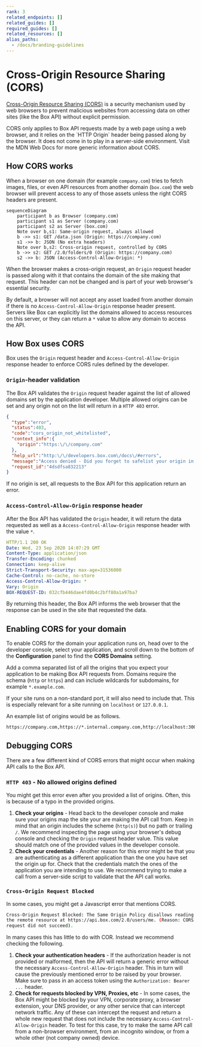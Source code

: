 ```yaml
---
rank: 3
related_endpoints: []
related_guides: []
required_guides: []
related_resources: []
alias_paths:
  - /docs/branding-guidelines
---
```


# Cross-Origin Resource Sharing (CORS)

[Cross-Origin Resource Sharing (CORS)][mdn_cors] is a security mechanism used
by web browsers to prevent malicious websites from accessing data on other
sites (like the Box API) without explicit permission.

<Message warning>
  CORS only applies to Box API requests made by a web page using a
  web browser, and it relies on the `HTTP Origin` header being passed along
  by the browser. It does not come in to play in a server-side environment.
</Message>

<CTA to='https://developer.mozilla.org/en-US/docs/Web/HTTP/CORS'>
 Visit the MDN Web Docs for more generic information about CORS.
</CTA>

## How CORS works

When a browser on one domain (for example `company.com`) tries to fetch
images, files, or even API resources from another domain (`box.com`)
the web browser will prevent access to any of those assets unless the right
CORS headers are present.

```mermaid;width=1000px
sequenceDiagram
    participant b as Browser (company.com)
    participant s1 as Server (company.com)
    participant s2 as Server (box.com)
    Note over b,s1: Same-origin request, always allowed
    b ->> s1: GET /data.json (Origin: https://company.com)
    s1 ->> b: JSON (No extra headers)
    Note over b,s2: Cross-origin request, controlled by CORS
    b ->> s2: GET /2.0/folders/0 (Origin: https://company.com)
    s2 ->> b: JSON (Access-Control-Allow-Origin: *)
```

When the browser makes a cross-origin request, an `Origin` request header is
passed along with it that contains the domain of the site making that
request. This header can not be changed and is part of your web browser's
essential security.

By default, a browser will not accept any asset loaded from another domain
if there is no `Access-Control-Allow-Origin` response header present.
Servers like Box can explicitly list the domains allowed to access resources
on this server, or they can return a `*` value to allow any domain to access
the API.

## How Box uses CORS

Box uses the `Origin` request header and `Access-Control-Allow-Origin` 
response header to enforce CORS rules defined by the developer.

### `Origin`-header validation

The Box API validates the `Origin` request header against the list of allowed
domains set by the application developer. Multiple allowed origins can be set
and any origin not on the list will return in a `HTTP 403` error.

<!-- markdownlint-disable line-length -->
```json
{
  "type":"error",
  "status":403,
  "code":"cors_origin_not_whitelisted",
  "context_info":{
    "origin":"https:\/\/company.com"
  },
  "help_url":"http:\/\/developers.box.com\/docs\/#errors",
  "message":"Access denied - Did you forget to safelist your origin in the CORS config of your app?",
  "request_id":"4dsdfsa832213"
}
```
<!-- markdownlint-enable line-length -->

If no origin is set, all requests to the Box API for this application return
an error.

### `Access-Control-Allow-Origin` response header

After the Box API has validated the `Origin` header, it will return the data
requested as well as a `Access-Control-Allow-Origin` response header with
the value `*`.

```yaml
HTTP/1.1 200 OK
Date: Wed, 23 Sep 2020 14:07:29 GMT
Content-Type: application/json
Transfer-Encoding: chunked
Connection: keep-alive
Strict-Transport-Security: max-age=31536000
Cache-Control: no-cache, no-store
Access-Control-Allow-Origin: *
Vary: Origin
BOX-REQUEST-ID: 032cfb446dae4fd0b4c2bff80a1a97ba7
```

By returning this header, the Box API informs the web browser that the
response can be used in the site that requested the data.

## Enabling CORS for your domain

To enable CORS for the domain your application runs on, head over to the
developer console, select your application, and scroll down to the bottom of the
**Configuration** panel to find the **CORS Domains** setting.

Add a comma separated list of all the origins that you expect your application
to be making Box API requests from. Domains require the schema (`http` or
`https`) and can include wildcards for subdomains, for example `*.example.com`.

If your site runs on a non-standard port, it will also need to include that.
This is especially relevant for a site running on `localhost` or `127.0.0.1`.

An example list of origins would be as follows.

```sh
https://company.com,https://*.internal.company.com,http://localhost:3000
```

## Debugging CORS

There are a few different kind of CORS errors that might occur when making
API calls to the Box API.

### `HTTP 403` - No allowed origins defined

You might get this error even after you provided a list of origins. Often,
this is because of a typo in the provided origins.

1. **Check your origins** - Head back to the developer console and make sure
   your origins map the site your are making the API call from. Keep in mind
   that an origin includes the scheme (`http(s)`) but no path or trailing `/`.
   We recommend inspecting the page using your browser's debug console
   and checking the `Origin` request header value. This value should match one
   of the provided values in the developer console.
2. **Check your credentials** - Another reason for this error might be that you
   are authenticating as a different application than the one you have set the
   origin up for. Check that the credentials match the ones of the application
   you are intending to use. We recommend trying to make a call from a
   server-side script to validate that the API call works.

### `Cross-Origin Request Blocked`

In some cases, you might get a Javascript error that mentions CORS.

```sh
Cross-Origin Request Blocked: The Same Origin Policy disallows reading
the remote resource at https://api.box.com/2.0/users/me. (Reason: CORS
request did not succeed).
```

In many cases this has little to do with COR. Instead we recommend checking the
following.

1. **Check your authentication headers** - If the authorization header is not
   provided or malformed, then the API will return a generic error without
   the necessary `Access-Control-Allow-Origin` header. This in turn will cause
   the previously mentioned error to be raised by your browser. Make sure
   to pass in an access token using the `Authorization: Bearer ...` header.
2. **Check for requests blocked by VPN, Proxies, etc** - In some cases, the Box
   API might be blocked by your VPN, corporate proxy, a browser extension, your
   DNS provider, or any other service that can intercept network traffic. Any
   of these can intercept the request and return a whole new request that does
   not include the necessary `Access-Control-Allow-Origin` header. To test for
   this case, try to make the same API call from a non-browser environment,
   from an incognito window, or from a whole other (not company owned) device.

[mdn_cors]: https://developer.mozilla.org/en-US/docs/Web/HTTP/CORS
